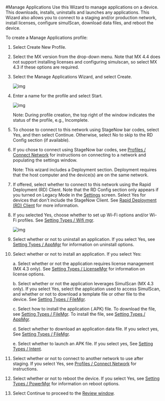 #Manage Applications
Use this Wizard to manage applications on a device. This downloads, installs, uninstalls and launches any applications. This Wizard  also allows you to connect to a staging and/or production network, install licenses, configure simulScan, download data files, and reboot the device. 

To create a Manage Applications profile:

1. Select Create New Profile.

2. Select the MX version from the drop-down menu. Note that MX 4.4 does not support installing licenses and configuring simulscan, so select MX 4.3 if these options are required.

3. Select the Manage Applications Wizard, and select Create.

    ![img](images/profiles/manageapps_name.jpg)

4. Enter a name for the profile and select Start.

    ![img](images/profiles/manageapps_connectSN.jpg)

    Note: During profile creation, the top right of the window indicates the status of the profile, e.g., Incomplete.

5. To choose to connect to this network using StageNow bar codes, select Yes, and then select Continue. Otherwise, select No to skip to the RD Config section (if available).

6. If you chose to connect using StageNow bar codes, see [Profiles / Connect Network](../Profiles/ConnectNetwork) for instructions on connecting to a network and populating the settings window.

   Note: This wizard includes a Deployment section. Deployment requires that the host computer and the device(s) are on the same network. 

7. If offered, select whether to connect to this network using the Rapid Deployment (RD) Client. Note that the RD Config section only appears if you turned on Legacy Mode in the [Settings](../gettingstarted?Settings) screen. Select Yes for devices that don't include the StageNow Client. See [Rapid Deployment (RD) Client](../stageclient?Rapid%20Deployment%20Client) for more information.

8. If you selected Yes, choose whether to set up Wi-Fi options and/or Wi-Fi profiles. See [Setting Types / Wifi mgr](../csp/wifi).

    ![img](images/profiles/manageapps_uninstall.jpg)

9. Select whether or not to uninstall an application. If you select Yes, see [Setting Types / AppMgr](../csp/app) for information on uninstall options. 

10. Select whether or not to install an application. If you select Yes:

    a. Select whether or not the application requires license management (MX 4.3 only). See [Setting Types / LicenseMgr](../csp/license) for information on license options.

    b. Select whether or not the application leverages SimulScan (MX 4.3 only). If you select Yes, select the application used to access SimulScan, and whether or not to download a template file or other file to the device. See [Setting Types / FileMgr](../csp/file).

    c. Select how to install the application (.APK) file. To download the file, see [Setting Types / FileMgr](../csp/file). To install the file, see [Setting Types / AppMgr](../csp/app).

    d. Select whether to download an application data file. If you select yes, See [Setting Types / FileMgr](../csp/file).

    e. Select whether to launch an APK file. If you select yes, See [Setting Types / Intent](../csp/intent).

11. Select whether or not to connect to another network to use after staging. If you select Yes, see [Profiles / Connect Network](../Profiles/ConnectNetwork) for instructions.

12. Select whether or not to reboot the device. If you select Yes, see [Setting Types / PowerMgr](../csp/power) for information on reboot options.

13. Select Continue to proceed to the [Review window](../stagingprofiles?Review).